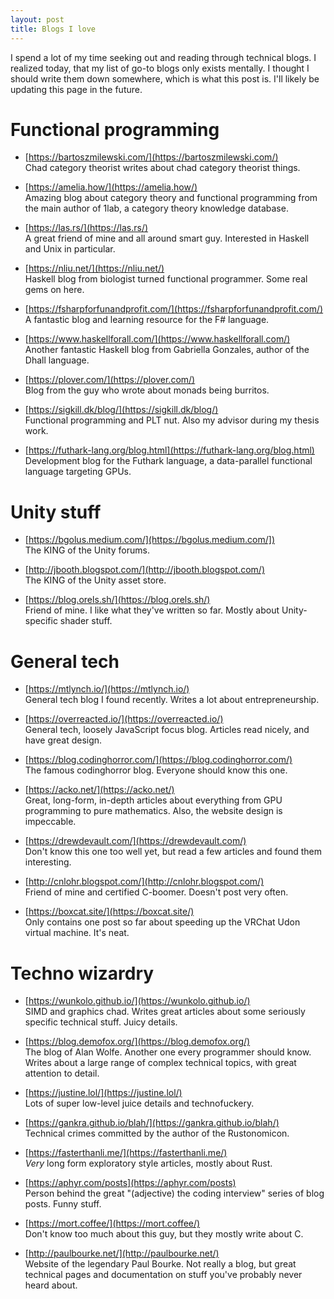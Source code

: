 ```yaml
---
layout: post
title: Blogs I love
---
```


I spend a lot of my time seeking out and reading through technical blogs. I realized today, that my list of go-to blogs only exists mentally. I thought I should write them down somewhere, which is what this post is. I'll likely be updating this page in the future.

# Functional programming
- [https://bartoszmilewski.com/](https://bartoszmilewski.com/)
  <br>Chad category theorist writes about chad category theorist things.

- [https://amelia.how/](https://amelia.how/)
  <br>Amazing blog about category theory and functional programming from the main author of 1lab, a category theory knowledge database.

- [https://las.rs/](https://las.rs/)
  <br>A great friend of mine and all around smart guy. Interested in Haskell and Unix in particular.

- [https://nliu.net/](https://nliu.net/)
  <br>Haskell blog from biologist turned functional programmer. Some real gems on here.

- [https://fsharpforfunandprofit.com/](https://fsharpforfunandprofit.com/)
  <br>A fantastic blog and learning resource for the F# language.

- [https://www.haskellforall.com/](https://www.haskellforall.com/)
  <br>Another fantastic Haskell blog from Gabriella Gonzales, author of the Dhall language.

- [https://plover.com/](https://plover.com/)
  <br>Blog from the guy who wrote about monads being burritos.

- [https://sigkill.dk/blog/](https://sigkill.dk/blog/)
  <br>Functional programming and PLT nut. Also my advisor during my thesis work.

- [https://futhark-lang.org/blog.html](https://futhark-lang.org/blog.html)
  <br>Development blog for the Futhark language, a data-parallel functional language targeting GPUs.

# Unity stuff
- [https://bgolus.medium.com/](https://bgolus.medium.com/])
  <br>The KING of the Unity forums.

- [http://jbooth.blogspot.com/](http://jbooth.blogspot.com/)
  <br>The KING of the Unity asset store.

- [https://blog.orels.sh/](https://blog.orels.sh/)
  <br>Friend of mine. I like what they've written so far. Mostly about Unity-specific shader stuff.

# General tech
- [https://mtlynch.io/](https://mtlynch.io/)
  <br>General tech blog I found recently. Writes a lot about entrepreneurship. 

- [https://overreacted.io/](https://overreacted.io/)
  <br>General tech, loosely JavaScript focus blog. Articles read nicely, and have great design.

- [https://blog.codinghorror.com/](https://blog.codinghorror.com/)
  <br>The famous codinghorror blog. Everyone should know this one.

- [https://acko.net/](https://acko.net/)
  <br>Great, long-form, in-depth articles about everything from GPU programming to pure mathematics. Also, the website design is impeccable.

- [https://drewdevault.com/](https://drewdevault.com/)
  <br>Don't know this one too well yet, but read a few articles and found them interesting.

- [http://cnlohr.blogspot.com/](http://cnlohr.blogspot.com/)
  <br>Friend of mine and certified C-boomer. Doesn't post very often.
  
- [https://boxcat.site/](https://boxcat.site/)
  <br>Only contains one post so far about speeding up the VRChat Udon virtual machine. It's neat.

# Techno wizardry
- [https://wunkolo.github.io/](https://wunkolo.github.io/)
  <br>SIMD and graphics chad. Writes great articles about some seriously specific technical stuff. Juicy details.

- [https://blog.demofox.org/](https://blog.demofox.org/)
  <br>The blog of Alan Wolfe. Another one every programmer should know. Writes about a large range of complex technical topics, with great attention to detail.

- [https://justine.lol/](https://justine.lol/)
  <br>Lots of super low-level juice details and technofuckery.

- [https://gankra.github.io/blah/](https://gankra.github.io/blah/)
  <br>Technical crimes committed by the author of the Rustonomicon.

- [https://fasterthanli.me/](https://fasterthanli.me/)
  <br>_Very_ long form exploratory style articles, mostly about Rust.

- [https://aphyr.com/posts](https://aphyr.com/posts)
  <br>Person behind the great "(adjective) the coding interview" series of blog posts. Funny stuff.

- [https://mort.coffee/](https://mort.coffee/)
  <br>Don't know too much about this guy, but they mostly write about C.

- [http://paulbourke.net/](http://paulbourke.net/)
  <br>Website of the legendary Paul Bourke. Not really a blog, but great technical pages and documentation on stuff you've probably never heard about.
